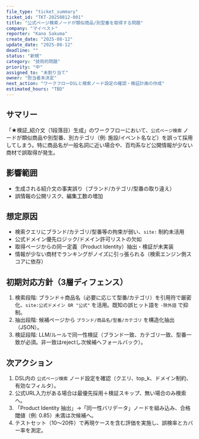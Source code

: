 ```yaml
---
file_type: "ticket_summary"
ticket_id: "TKT-20250812-001"
title: "公式ページ検索ノードが類似商品/別型番を取得する問題"
company: "マイベスト"
reporter: "Kano Sakuma"
create_date: "2025-08-12"
update_date: "2025-08-12"
deadline: ""
status: "新規"
category: "技術的問題"
priority: "中"
assigned_to: "未割り当て"
owner: "担当者未決定"
next_action: "ワークフローDSLと検索ノード設定の確認・検証計画の作成"
estimated_hours: "TBD"
---
```


## サマリー
「★検証_紹介文（1段落目）生成」のワークフローにおいて、`公式ページ検索` ノードが類似商品や別型番、別カテゴリ（例: 施設/イベント名など）を誤って採用してしまう。特に商品名が一般名詞に近い場合や、百均系など公開情報が少ない商材で誤取得が発生。

## 影響範囲
- 生成される紹介文の事実誤り（ブランド/カテゴリ/型番の取り違え）
- 誤情報の公開リスク、編集工数の増加

## 想定原因
- 検索クエリにブランド/カテゴリ/型番等の拘束が弱い、`site:` 制約未活用
- 公式ドメイン優先ロジック/ドメイン許可リストの欠如
- 取得ページからの同一定義（Product Identity）抽出・検証が未実装
- 情報が少ない商材でランキングがノイズに引っ張られる（検索エンジン側スコアに依存）

## 初期対応方針（3層ディフェンス）
1) 検索段階: ブランド＋商品名（必要に応じて型番/カテゴリ）を引用符で厳密化、`site:公式ドメイン OR "公式"` を活用。既知の誤ヒット語を `-除外語` で抑制。
2) 抽出段階: 候補ページから `ブランド/商品名/型番/カテゴリ` を構造化抽出（JSON）。
3) 検証段階: LLM/ルールで同一性検証（ブランド一致、カテゴリ一致、型番一致が必須。非一致はrejectし次候補へフォールバック）。

## 次アクション
1. DSL内の `公式ページ検索` ノード設定を確認（クエリ、top_k、ドメイン制約、有効なフィルタ）。
2. 公式URL入力がある場合は最優先採用＋検証スキップ、無い場合のみ検索へ。
3. 「Product Identity 抽出」→「同一性バリデータ」ノードを組み込み、合格閾値（例: 0.85）未満は次候補へ。
4. テストセット（10〜20件）で再現ケースを含む評価を実施し、誤検率とカバー率を測定。


